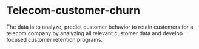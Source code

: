 # Telecom-customer-churn
The data is to analyze, predict customer behavior to retain customers for a telecom company by analyzing all relevant customer data and develop focused customer retention programs.

